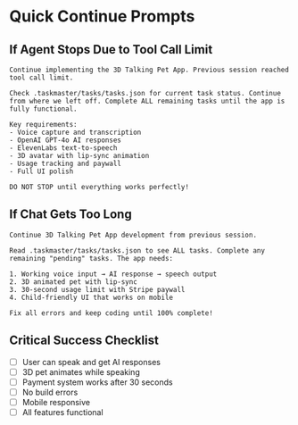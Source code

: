 # Quick Continue Prompts

## If Agent Stops Due to Tool Call Limit
```
Continue implementing the 3D Talking Pet App. Previous session reached tool call limit.

Check .taskmaster/tasks/tasks.json for current task status. Continue from where we left off. Complete ALL remaining tasks until the app is fully functional.

Key requirements:
- Voice capture and transcription
- OpenAI GPT-4o AI responses  
- ElevenLabs text-to-speech
- 3D avatar with lip-sync animation
- Usage tracking and paywall
- Full UI polish

DO NOT STOP until everything works perfectly!
```

## If Chat Gets Too Long
```
Continue 3D Talking Pet App development from previous session.

Read .taskmaster/tasks/tasks.json to see ALL tasks. Complete any remaining "pending" tasks. The app needs:

1. Working voice input → AI response → speech output
2. 3D animated pet with lip-sync
3. 30-second usage limit with Stripe paywall
4. Child-friendly UI that works on mobile

Fix all errors and keep coding until 100% complete!
```

## Critical Success Checklist
- [ ] User can speak and get AI responses
- [ ] 3D pet animates while speaking
- [ ] Payment system works after 30 seconds
- [ ] No build errors
- [ ] Mobile responsive
- [ ] All features functional